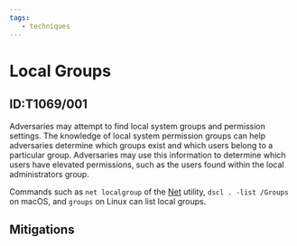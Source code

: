 ```yaml
---
tags:
   - techniques
---
```

# Local Groups
## ID:T1069/001
Adversaries may attempt to find local system groups and permission settings. The knowledge of local system permission groups can help adversaries determine which groups exist and which users belong to a particular group. Adversaries may use this information to determine which users have elevated permissions, such as the users found within the local administrators group.

Commands such as <code>net localgroup</code> of the [Net](software/S0039) utility, <code>dscl . -list /Groups</code> on macOS, and <code>groups</code> on Linux can list local groups.
## Mitigations
